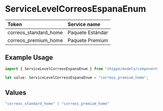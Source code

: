 # ServiceLevelCorreosEspanaEnum

|Token | Service name|
|:---|:---|
| correos_standard_home| Paquete Estándar|
| correos_premium_home | Paquete Premium|


## Example Usage

```typescript
import { ServiceLevelCorreosEspanaEnum } from "shippo/models/components";

let value: ServiceLevelCorreosEspanaEnum = "correos_premium_home";
```

## Values

```typescript
"correos_standard_home" | "correos_premium_home"
```